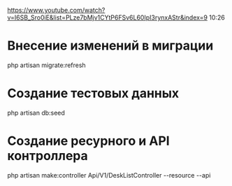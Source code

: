 https://www.youtube.com/watch?v=I6SB_Sro0iE&list=PLze7bMjv1CYtP6FSv6L60IpI3rynxAStr&index=9
10:26

# Внесение изменений в миграции
php artisan migrate:refresh

# Создание тестовых данных
php artisan db:seed

# Создание ресурного и API контроллера
php artisan make:controller Api/V1/DeskListController --resource --api
